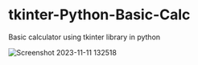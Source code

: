# tkinter-Python-Basic-Calc
Basic calculator using tkinter library in python

![Screenshot 2023-11-11 132518](https://github.com/Antonysaju/tkinter-Python-Basic-Calc/assets/74053283/7a6dec76-a86c-4fb2-a137-614269c9ba69)
